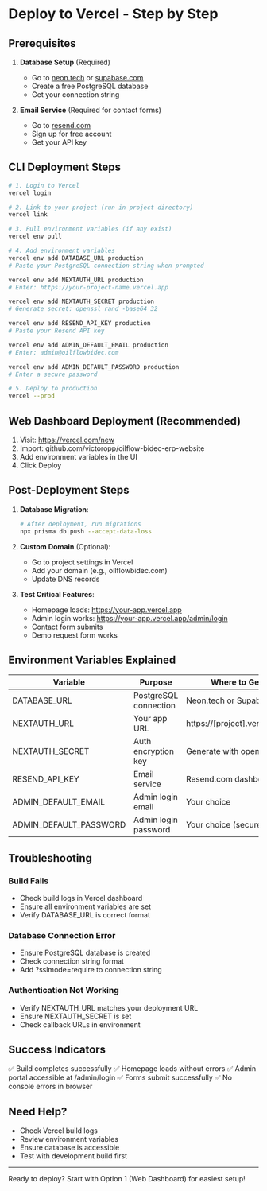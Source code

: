 # Deploy to Vercel - Step by Step

## Prerequisites
1. **Database Setup** (Required)
   - Go to [neon.tech](https://neon.tech) or [supabase.com](https://supabase.com)
   - Create a free PostgreSQL database
   - Get your connection string

2. **Email Service** (Required for contact forms)
   - Go to [resend.com](https://resend.com)
   - Sign up for free account
   - Get your API key

## CLI Deployment Steps

```bash
# 1. Login to Vercel
vercel login

# 2. Link to your project (run in project directory)
vercel link

# 3. Pull environment variables (if any exist)
vercel env pull

# 4. Add environment variables
vercel env add DATABASE_URL production
# Paste your PostgreSQL connection string when prompted

vercel env add NEXTAUTH_URL production
# Enter: https://your-project-name.vercel.app

vercel env add NEXTAUTH_SECRET production
# Generate secret: openssl rand -base64 32

vercel env add RESEND_API_KEY production
# Paste your Resend API key

vercel env add ADMIN_DEFAULT_EMAIL production
# Enter: admin@oilflowbidec.com

vercel env add ADMIN_DEFAULT_PASSWORD production
# Enter a secure password

# 5. Deploy to production
vercel --prod
```

## Web Dashboard Deployment (Recommended)

1. Visit: https://vercel.com/new
2. Import: github.com/victoropp/oilflow-bidec-erp-website
3. Add environment variables in the UI
4. Click Deploy

## Post-Deployment Steps

1. **Database Migration**:
   ```bash
   # After deployment, run migrations
   npx prisma db push --accept-data-loss
   ```

2. **Custom Domain** (Optional):
   - Go to project settings in Vercel
   - Add your domain (e.g., oilflowbidec.com)
   - Update DNS records

3. **Test Critical Features**:
   - Homepage loads: https://your-app.vercel.app
   - Admin login works: https://your-app.vercel.app/admin/login
   - Contact form submits
   - Demo request form works

## Environment Variables Explained

| Variable | Purpose | Where to Get |
|----------|---------|--------------|
| DATABASE_URL | PostgreSQL connection | Neon.tech or Supabase |
| NEXTAUTH_URL | Your app URL | https://[project].vercel.app |
| NEXTAUTH_SECRET | Auth encryption key | Generate with openssl |
| RESEND_API_KEY | Email service | Resend.com dashboard |
| ADMIN_DEFAULT_EMAIL | Admin login email | Your choice |
| ADMIN_DEFAULT_PASSWORD | Admin login password | Your choice (secure) |

## Troubleshooting

### Build Fails
- Check build logs in Vercel dashboard
- Ensure all environment variables are set
- Verify DATABASE_URL is correct format

### Database Connection Error
- Ensure PostgreSQL database is created
- Check connection string format
- Add ?sslmode=require to connection string

### Authentication Not Working
- Verify NEXTAUTH_URL matches your deployment URL
- Ensure NEXTAUTH_SECRET is set
- Check callback URLs in environment

## Success Indicators
✅ Build completes successfully
✅ Homepage loads without errors
✅ Admin portal accessible at /admin/login
✅ Forms submit successfully
✅ No console errors in browser

## Need Help?
- Check Vercel build logs
- Review environment variables
- Ensure database is accessible
- Test with development build first

---
Ready to deploy? Start with Option 1 (Web Dashboard) for easiest setup!